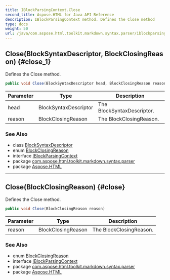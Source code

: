 ```yaml
---
title: IBlockParsingContext.Close
second_title: Aspose.HTML for Java API Reference
description: IBlockParsingContext method. Defines the Close method
type: docs
weight: 50
url: /java/com.aspose.html.toolkit.markdown.syntax.parser/iblockparsingcontext/close/
---
```

## Close(BlockSyntaxDescriptor, BlockClosingReason) {#close_1}

Defines the Close method.

```java
public void Close(BlockSyntaxDescriptor head, BlockClosingReason reason)
```

| Parameter | Type | Description |
| --- | --- | --- |
| head | BlockSyntaxDescriptor | The BlockSyntaxDescriptor. |
| reason | BlockClosingReason | The BlockClosingReason. |

### See Also

* class [BlockSyntaxDescriptor](../../blocksyntaxdescriptor/)
* enum [BlockClosingReason](../../blockclosingreason/)
* interface [IBlockParsingContext](../)
* package [com.aspose.html.toolkit.markdown.syntax.parser](../../iblockparsingcontext/)
* package [Aspose.HTML](../../../)

---

## Close(BlockClosingReason) {#close}

Defines the Close method.

```java
public void Close(BlockClosingReason reason)
```

| Parameter | Type | Description |
| --- | --- | --- |
| reason | BlockClosingReason | The BlockClosingReason. |

### See Also

* enum [BlockClosingReason](../../blockclosingreason/)
* interface [IBlockParsingContext](../)
* package [com.aspose.html.toolkit.markdown.syntax.parser](../../iblockparsingcontext/)
* package [Aspose.HTML](../../../)
